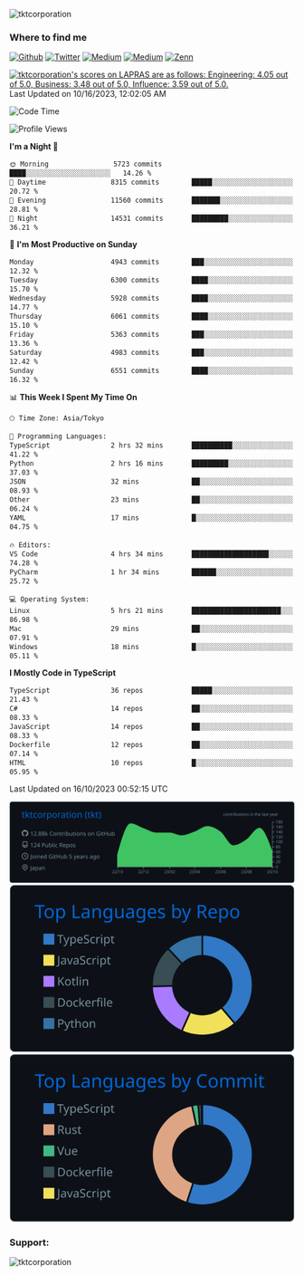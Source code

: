 <p align="left"> <img src="https://komarev.com/ghpvc/?username=tktcorporation&label=Profile%20views&color=0e75b6&style=flat" alt="tktcorporation" /> </p>

<h3>Where to find me</h3>
<p>
<a href="https://github.com/tktcorporation" target="_blank"><img alt="Github" src="https://img.shields.io/badge/GitHub-%2312100E.svg?&style=for-the-badge&logo=Github&logoColor=white" /></a>
<a href="https://twitter.com/tktcorporation" target="_blank"><img alt="Twitter" src="https://img.shields.io/badge/twitter-%231DA1F2.svg?&style=for-the-badge&logo=twitter&logoColor=white" /></a>
<a href="https://www.linkedin.com/in/tktcorporation" target="_blank"><img alt="Medium" src="https://img.shields.io/badge/linkdin-0a66c2.svg?&style=for-the-badge&logo=linkedin&logoColor=white" /></a>
<a href="https://qiita.com/tktcorporation" target="_blank"><img alt="Medium" src="https://img.shields.io/badge/qiita-55C500.svg?&style=for-the-badge&logo=qiita&logoColor=white" /></a>
<a href="https://zenn.dev/tktcorporation" target="_blank"><img alt="Zenn" src="https://img.shields.io/badge/Zenn-3EA8FF.svg?&style=for-the-badge&logo=Zenn&logoColor=white" /></a>
</p>

<!--START_SECTION:lapras-card-->
<p ><a href="https://lapras.com/public/tktcorporation" target="_blank" rel="noopener noreferrer"><img alt="tktcorporation's scores on LAPRAS are as follows: Engineering: 4.05 out of 5.0, Business: 3.48 out of 5.0, Influence: 3.59 out of 5.0." src="https://lapras-card-generator.vercel.app/api/svg?e=4.05&b=3.48&i=3.59&b1=%23232323&b2=%236d6d6d&i1=%23212121&i2=%23818181&l=en" width="300" ></a>  
Last Updated on 10/16/2023, 12:02:05 AM</p>
<!--END_SECTION:lapras-card-->
  
<!--START_SECTION:waka-->
![Code Time](http://img.shields.io/badge/Code%20Time-1%2C177%20hrs%2010%20mins-blue)

![Profile Views](http://img.shields.io/badge/Profile%20Views-1-blue)

**I'm a Night 🦉** 

```text
🌞 Morning                5723 commits        ████░░░░░░░░░░░░░░░░░░░░░   14.26 % 
🌆 Daytime                8315 commits        █████░░░░░░░░░░░░░░░░░░░░   20.72 % 
🌃 Evening                11560 commits       ███████░░░░░░░░░░░░░░░░░░   28.81 % 
🌙 Night                  14531 commits       █████████░░░░░░░░░░░░░░░░   36.21 % 
```
📅 **I'm Most Productive on Sunday** 

```text
Monday                   4943 commits        ███░░░░░░░░░░░░░░░░░░░░░░   12.32 % 
Tuesday                  6300 commits        ████░░░░░░░░░░░░░░░░░░░░░   15.70 % 
Wednesday                5928 commits        ████░░░░░░░░░░░░░░░░░░░░░   14.77 % 
Thursday                 6061 commits        ████░░░░░░░░░░░░░░░░░░░░░   15.10 % 
Friday                   5363 commits        ███░░░░░░░░░░░░░░░░░░░░░░   13.36 % 
Saturday                 4983 commits        ███░░░░░░░░░░░░░░░░░░░░░░   12.42 % 
Sunday                   6551 commits        ████░░░░░░░░░░░░░░░░░░░░░   16.32 % 
```


📊 **This Week I Spent My Time On** 

```text
🕑︎ Time Zone: Asia/Tokyo

💬 Programming Languages: 
TypeScript               2 hrs 32 mins       ██████████░░░░░░░░░░░░░░░   41.22 % 
Python                   2 hrs 16 mins       █████████░░░░░░░░░░░░░░░░   37.03 % 
JSON                     32 mins             ██░░░░░░░░░░░░░░░░░░░░░░░   08.93 % 
Other                    23 mins             ██░░░░░░░░░░░░░░░░░░░░░░░   06.24 % 
YAML                     17 mins             █░░░░░░░░░░░░░░░░░░░░░░░░   04.75 % 

🔥 Editors: 
VS Code                  4 hrs 34 mins       ███████████████████░░░░░░   74.28 % 
PyCharm                  1 hr 34 mins        ██████░░░░░░░░░░░░░░░░░░░   25.72 % 

💻 Operating System: 
Linux                    5 hrs 21 mins       ██████████████████████░░░   86.98 % 
Mac                      29 mins             ██░░░░░░░░░░░░░░░░░░░░░░░   07.91 % 
Windows                  18 mins             █░░░░░░░░░░░░░░░░░░░░░░░░   05.11 % 
```

**I Mostly Code in TypeScript** 

```text
TypeScript               36 repos            █████░░░░░░░░░░░░░░░░░░░░   21.43 % 
C#                       14 repos            ██░░░░░░░░░░░░░░░░░░░░░░░   08.33 % 
JavaScript               14 repos            ██░░░░░░░░░░░░░░░░░░░░░░░   08.33 % 
Dockerfile               12 repos            ██░░░░░░░░░░░░░░░░░░░░░░░   07.14 % 
HTML                     10 repos            █░░░░░░░░░░░░░░░░░░░░░░░░   05.95 % 
```




 Last Updated on 16/10/2023 00:52:15 UTC
<!--END_SECTION:waka-->

[![](https://raw.githubusercontent.com/tktcorporation/tktcorporation/master/profile-summary-card-output/github_dark/0-profile-details.svg)](https://github.com/vn7n24fzkq/github-profile-summary-cards)
[![](https://raw.githubusercontent.com/tktcorporation/tktcorporation/master/profile-summary-card-output/github_dark/1-repos-per-language.svg)](https://github.com/vn7n24fzkq/github-profile-summary-cards) [![](https://raw.githubusercontent.com/tktcorporation/tktcorporation/master/profile-summary-card-output/github_dark/2-most-commit-language.svg)](https://github.com/vn7n24fzkq/github-profile-summary-cards)

<h3 align="left">Support:</h3>
<p><a href="https://www.buymeacoffee.com/tktcorporation"> <img align="left" src="https://cdn.buymeacoffee.com/buttons/v2/default-yellow.png" height="50" width="210" alt="tktcorporation" /></a></p><br><br>
